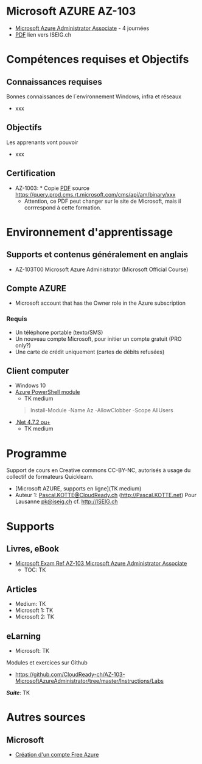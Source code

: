 # Microsoft AZURE AZ-103
* [Microsoft Azure Administrator Associate](http://www.iseig.ch/index.php?cnnx_nRef=131&cnnx_nLien=6) - 4 journées
* [PDF](http://www.iseig.ch/pdf/microsoft/microsoft%20certified_Azure%20Administrator%20Associate_AZ-103_iseig.pdf) lien vers ISEIG.ch

# Compétences requises et Objectifs
## Connaissances requises
Bonnes connaissances de l´environnement Windows, infra et réseaux
* xxx
## Objectifs
Les apprenants vont pouvoir
* xxx
## Certification
* AZ-1003: * Copie [PDF](xxx) source https://query.prod.cms.rt.microsoft.com/cms/api/am/binary/xxx 
  * Attention, ce PDF peut changer sur le site de Microsoft, mais il corrrespond à cette formation.

# Environnement d'apprentissage
## Supports et contenus généralement en anglais
* AZ-103T00 Microsoft Azure Administrator (Microsoft Official Course)
## Compte AZURE
* Microsoft account that has the Owner role in the Azure subscription 
### Requis
* Un téléphone portable (texto/SMS)
* Un nouveau compte Microsoft, pour initier un compte gratuit (PRO only?)
* Une carte de crédit uniquement (cartes de débits refusées)
## Client computer
* Windows 10
* [Azure PowerShell module](https://docs.microsoft.com/en-us/powershell/azure/install-Az-ps?view=azps-3.0.0)
  * TK medium
  > Install-Module -Name Az -AllowClobber -Scope AllUsers
* [.Net 4.7.2 ou+](https://docs.microsoft.com/en-us/dotnet/framework/migration-guide/how-to-determine-which-versions-are-installed#net_d)
  * TK medium

# Programme
Support de cours en Creative commons CC-BY-NC, autorisés à usage du collectif de formateurs Quicklearn.
* [Microsoft AZURE, supports en ligne](TK medium)
* Auteur 1: Pascal.KOTTE@CloudReady.ch (http://Pascal.KOTTE.net) Pour Lausanne pk@iseig.ch cf. http://ISEIG.ch

# Supports
## Livres, eBook
* [Microsoft Exam Ref AZ-103 Microsoft Azure Administrator Associate](TK)
  * TOC: TK
## Articles
* Medium: TK
* Microsoft 1: TK
* Microsoft 2: TK
## eLarning
* Microsoft: TK

Modules et exercices sur Github
* https://github.com/CloudReady-ch/AZ-103-MicrosoftAzureAdministrator/tree/master/Instructions/Labs

***Suite***: TK

# Autres sources
## Microsoft
* [Création d'un compte Free Azure](https://www.youtube.com/watch?v=H53yVpKB3_c)
